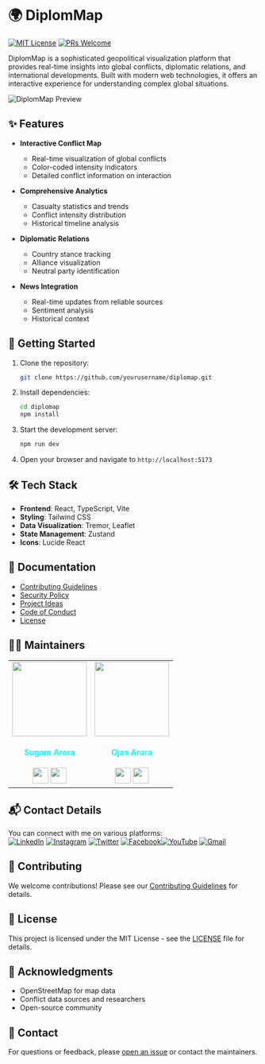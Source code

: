 # 🌍 DiplomMap

[![MIT License](https://img.shields.io/badge/License-MIT-blue.svg)](LICENSE)
[![PRs Welcome](https://img.shields.io/badge/PRs-welcome-brightgreen.svg)](CONTRIBUTING.md)

DiplomMap is a sophisticated geopolitical visualization platform that provides real-time insights into global conflicts, diplomatic relations, and international developments. Built with modern web technologies, it offers an interactive experience for understanding complex global situations.

![DiplomMap Preview](https://images.unsplash.com/photo-1451187580459-43490279c0fa?auto=format&fit=crop&q=80&w=1200)

## ✨ Features

- **Interactive Conflict Map**
  - Real-time visualization of global conflicts
  - Color-coded intensity indicators
  - Detailed conflict information on interaction

- **Comprehensive Analytics**
  - Casualty statistics and trends
  - Conflict intensity distribution
  - Historical timeline analysis

- **Diplomatic Relations**
  - Country stance tracking
  - Alliance visualization
  - Neutral party identification

- **News Integration**
  - Real-time updates from reliable sources
  - Sentiment analysis
  - Historical context

## 🚀 Getting Started

1. Clone the repository:
   ```bash
   git clone https://github.com/yourusername/diplomap.git
   ```

2. Install dependencies:
   ```bash
   cd diplomap
   npm install
   ```

3. Start the development server:
   ```bash
   npm run dev
   ```

4. Open your browser and navigate to `http://localhost:5173`

## 🛠️ Tech Stack

- **Frontend**: React, TypeScript, Vite
- **Styling**: Tailwind CSS
- **Data Visualization**: Tremor, Leaflet
- **State Management**: Zustand
- **Icons**: Lucide React

## 📖 Documentation

- [Contributing Guidelines](CONTRIBUTING.md)
- [Security Policy](SECURITY.md)
- [Project Ideas](PROJECT_IDEAS.md)
- [Code of Conduct](CODE_OF_CONDUCT.md)
- [License](LICENSE)

## 🧑‍💼 Maintainers

<div>
<table>
<tr>
<td align="center"><a href="https://github.com/SUGAM-ARORA"><img src="https://github.com/SUGAM-ARORA/UniCollab/assets/96546088/09d60ee5-8215-4327-808f-4edf119370b6" width=150px height=150px /></a></br> <h4 style="color:cyan;">Sugam Arora</h4>
 <a href="https://www.linkedin.com/in/sugamarora23/"><img src="https://img.icons8.com/fluency/2x/linkedin.png" width="32px" height="32px"></img></a>
 <a href="https://github.com/SUGAM-ARORA"><img src="https://img.icons8.com/fluency/2x/github.png" width="32px" height="32px"></img></a>

   </td>
<td align="center"><https://github.com/Ojas-Arora"><img src="https://media.licdn.com/dms/image/v2/D5603AQF-0oeQKjHUGg/profile-displayphoto-shrink_800_800/profile-displayphoto-shrink_800_800/0/1731090529812?e=1740614400&v=beta&t=urY8EklFDUSFuxKUQtHCq6eK8inuueVUkFH1u9wypQM" width=150px height=150px /></a></br> <h4 style="color:cyan;">Ojas Arora</h4>
 <a href="https://www.linkedin.com/in/ojasarora14/"><img src="https://img.icons8.com/fluency/2x/linkedin.png" width="32px" height="32px"></img></a>
 <a href="https://github.com/Ojas-Arora"><img src="https://img.icons8.com/fluency/2x/github.png" width="32px" height="32px"></img></a>
   </td>
</tr>

</table>

</div>

## 📬 Contact Details

You can connect with me on various platforms:<br>
[![LinkedIn](https://img.shields.io/badge/LinkedIn-%230077B5.svg?logo=linkedin&logoColor=white)](https://linkedin.com/in/sugam-arora-117265142) [![Instagram](https://img.shields.io/badge/Instagram-%23E4405F.svg?logo=Instagram&logoColor=white)](https://instagram.com/sugam.arora.393?utm_source=qr&igshid=MzNlNGNkZWQ4Mg%3D%3D) [![Twitter](https://img.shields.io/badge/Twitter-%231DA1F2.svg?logo=Twitter&logoColor=white)](https://twitter.com/SugamArora14) [![Facebook](https://img.shields.io/badge/Facebook-%231877F2.svg?logo=Facebook&logoColor=white)](https://facebook.com/sugam.arora.393)[![YouTube](https://img.shields.io/badge/YouTube-%23FF0000.svg?logo=YouTube&logoColor=white)](https://youtube.com/@sugamarora5997)
[![Gmail](https://img.shields.io/badge/Gmail-%23FFFFFF.svg?logo=gmail&logoColor=red)](mailto:sugam.arora23@gmail.com)


## 🤝 Contributing

We welcome contributions! Please see our [Contributing Guidelines](CONTRIBUTING.md) for details.

## 📝 License

This project is licensed under the MIT License - see the [LICENSE](LICENSE) file for details.

## 🌟 Acknowledgments

- OpenStreetMap for map data
- Conflict data sources and researchers
- Open-source community

## 📧 Contact

For questions or feedback, please [open an issue](https://github.com/SUGAM-ARORA/diplomap/issues) or contact the maintainers.
